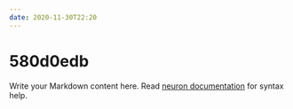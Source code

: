 ```yaml
---
date: 2020-11-30T22:20
---
```


# 580d0edb

Write your Markdown content here. Read [neuron documentation](https://neuron.zettel.page/2011404.html) for syntax help.

